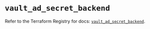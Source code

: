 # `vault_ad_secret_backend`

Refer to the Terraform Registry for docs: [`vault_ad_secret_backend`](https://registry.terraform.io/providers/hashicorp/vault/5.3.0/docs/resources/ad_secret_backend).

